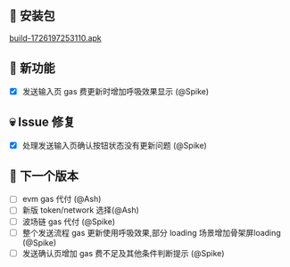 ## 🚀 安装包

[build-1726197253110.apk](https://dalveywallet.s3.ap-northeast-1.amazonaws.com/release/apks/build-1726197253110.apk)

## 🎉 新功能

- [x] 发送输入页 gas 费更新时增加呼吸效果显示 (@Spike)

## 💀 Issue 修复

- [x] 处理发送输入页确认按钮状态没有更新问题 (@Spike)

## 📅 下一个版本

- [ ] evm gas 代付 (@Ash)
- [ ] 新版 token/network 选择(@Ash)
- [ ] 波场链 gas 代付 (@Spike)
- [ ] 整个发送流程 gas 更新使用呼吸效果,部分 loading 场景增加骨架屏loading (@Spike)
- [ ] 发送确认页增加 gas 费不足及其他条件判断提示 (@Spike)
